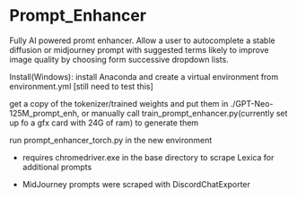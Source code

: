 # Prompt_Enhancer
 Fully AI powered promt enhancer. Allow a user to autocomplete a stable diffusion or midjourney prompt with suggested terms likely to improve image quality by choosing form successive dropdown lists.


Install(Windows):
install Anaconda and create a virtual environment from environment.yml [still need to test this]

get a copy of the tokenizer/trained weights and put them in ./GPT-Neo-125M_prompt_enh, or manually call train_prompt_enhancer.py(currently set up fo a gfx card with 24G of ram) to generate them

run prompt_enhancer_torch.py in the new environment

* requires chromedriver.exe in the base directory to scrape Lexica for additional prompts

* MidJourney prompts were scraped with DiscordChatExporter
